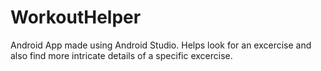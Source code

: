 # WorkoutHelper

Android App made using Android Studio.
Helps look for an excercise and also find more intricate details of a specific excercise.
